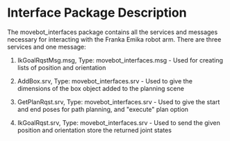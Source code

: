 
# Interface Package Description
The movebot_interfaces package contains all the services and messages necessary for interacting with the Franka Emika robot arm.
There are three services and one message:

1. IkGoalRqstMsg.msg, Type: movebot_interfaces.msg - Used for creating lists of position and orientation 

2. AddBox.srv, Type: movebot_interfaces.srv - Used to give the dimensions of the box object added to the planning scene

3. GetPlanRqst.srv, Type: movebot_interfaces.srv - Used to give the start and end poses for path planning, and "execute" plan option

4. IkGoalRqst.srv, Type: movebot_interfaces.srv - Used to send the given position and orientation store the returned joint states



